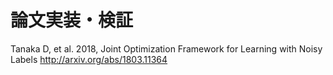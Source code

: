 # 論文実装・検証
Tanaka D, et al. 2018, Joint Optimization Framework for Learning with Noisy Labels
http://arxiv.org/abs/1803.11364
